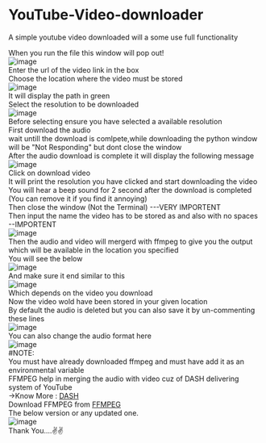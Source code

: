 # YouTube-Video-downloader  
A simple youtube video downloaded will a some use full functionality  

When you run the file this window will pop out!  
![image](https://user-images.githubusercontent.com/73524123/118356556-799bb680-b593-11eb-87cf-545e2f2d222c.png)  
Enter the url of the video link in the box  
Choose the location where the video must be stored  
![image](https://user-images.githubusercontent.com/73524123/118356658-f75fc200-b593-11eb-8534-8012104c7a3f.png)  
It will display the path in green  
Select the resolution to be downloaded  
![image](https://user-images.githubusercontent.com/73524123/118356678-0e9eaf80-b594-11eb-873e-66638acf17f4.png)  
Before selecting ensure you have selected a available resolution  
First download the audio  
wait untill the download is comlpete,while downloading the python window will be "Not Responding" but dont close the window  
After the audio download is complete it will display the following message  
![image](https://user-images.githubusercontent.com/73524123/118356730-4e659700-b594-11eb-8474-81bb1a1cdd4a.png)  
Click on download video  
It will print the resolution you have clicked and start downloading the video  
You will hear a beep sound for 2 second after the download is completed (You can remove it if you find it annoying)  
Then close the window (Not the Terminal) ---VERY IMPORTENT  
Then input the name the video has to be stored as and also with no spaces --IMPORTENT  
![image](https://user-images.githubusercontent.com/73524123/118356927-1743b580-b595-11eb-81d3-17e4c5190fce.png)  
Then the audio and video will mergerd with ffmpeg to give you the output which will be available in the location you specified  
You will see the below  
![image](https://user-images.githubusercontent.com/73524123/118356968-4823ea80-b595-11eb-861b-8cdf90ad818a.png)  
And make sure it end similar to this  
![image](https://user-images.githubusercontent.com/73524123/118356987-612c9b80-b595-11eb-8613-b7e8ca1f5119.png)  
Which depends on the video you download  
Now the video wold have been stored in your given location  
By default the audio is deleted but you can also save it by un-commenting these lines  
![image](https://user-images.githubusercontent.com/73524123/118357229-a4d3d500-b596-11eb-99e1-b435b8e98f37.png)  
You can also change the audio format here  
![image](https://user-images.githubusercontent.com/73524123/118357244-c2a13a00-b596-11eb-97e0-00d73cc004ba.png)  
#NOTE:  
You must have already downloaded ffmpeg and must have add it as an environmental variable  
FFMPEG help in merging the audio with video cuz of DASH delivering system of YouTube   
->Know More : [DASH](https://developers.google.com/youtube/v3/live/guides/encoding-with-dash)  
Download FFMPEG from [FFMPEG](https://github.com/BtbN/FFmpeg-Builds/releases)  
The below version or any updated one.  
![image](https://user-images.githubusercontent.com/73524123/118357385-815d5a00-b597-11eb-833c-3b2bccad4b51.png)  
Thank You....✌✌  
  
